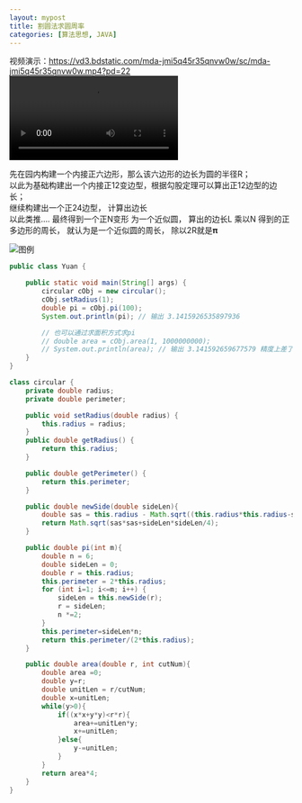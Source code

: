 ```yaml
---
layout: mypost
title: 割圆法求圆周率
categories: [算法思想, JAVA]
---
```


视频演示：https://vd3.bdstatic.com/mda-jmi5q45r35qnvw0w/sc/mda-jmi5q45r35qnvw0w.mp4?pd=22
<video src="https://vd3.bdstatic.com/mda-jmi5q45r35qnvw0w/sc/mda-jmi5q45r35qnvw0w.mp4?pd=22" controls="controls" >您的浏览器不支持播放该视频！</video>


先在园内构建一个内接正六边形，那么该六边形的边长为圆的半径R；   
以此为基础构建出一个内接正12变边型，根据勾股定理可以算出正12边型的边长；  
继续构建出一个正24边型， 计算出边长   
以此类推....
最终得到一个正N变形 为一个近似圆， 算出的边长L 乘以N 得到的正多边形的周长， 就认为是一个近似圆的周长， 除以2R就是𝛑 

![图例](geyuanfa.jpg)

````java
public class Yuan {

    public static void main(String[] args) {
        circular cObj = new circular();
        cObj.setRadius(1);
        double pi = cObj.pi(100);
        System.out.println(pi); // 输出 3.1415926535897936

        // 也可以通过求面积方式求pi 
        // double area = cObj.area(1, 1000000000);
        // System.out.println(area); // 输出 3.141592659677579 精度上差了一些
    }
}

class circular {
    private double radius;
    private double perimeter;

    public void setRadius(double radius) {
        this.radius = radius;
    }
    public double getRadius() {
        return this.radius;
    }

    public double getPerimeter() {
        return this.perimeter;
    }

    public double newSide(double sideLen){
        double sas = this.radius - Math.sqrt((this.radius*this.radius-sideLen*sideLen/4));
        return Math.sqrt(sas*sas+sideLen*sideLen/4);
    }

    public double pi(int m){
        double n = 6;
        double sideLen = 0;
        double r = this.radius;
        this.perimeter = 2*this.radius;
        for (int i=1; i<=m; i++) {
            sideLen = this.newSide(r);
            r = sideLen;
            n *=2;
        }
        this.perimeter=sideLen*n;
        return this.perimeter/(2*this.radius);
    }

    public double area(double r, int cutNum){
        double area =0;
        double y=r;
        double unitLen = r/cutNum;
        double x=unitLen;
        while(y>0){
            if((x*x+y*y)<r*r){
                area+=unitLen*y;
                x+=unitLen;
            }else{
                y-=unitLen;
            }
        }
        return area*4;
    }
}  


````

